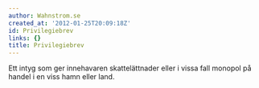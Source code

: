 ```yaml
---
author: Wahnstrom.se
created_at: '2012-01-25T20:09:18Z'
id: Privilegiebrev
links: {}
title: Privilegiebrev
---
```


Ett intyg som ger innehavaren skattelättnader eller i vissa fall monopol på handel i en viss hamn
eller land.